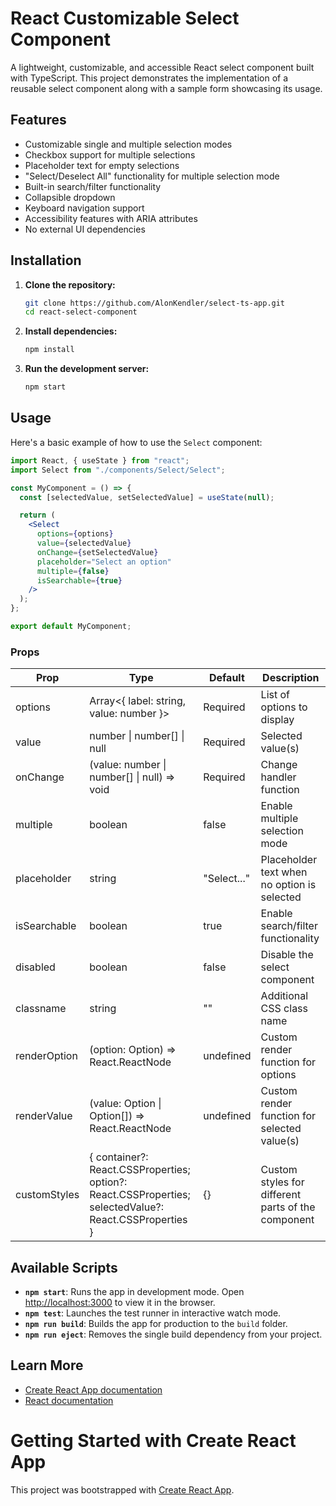 # React Customizable Select Component

A lightweight, customizable, and accessible React select component built with TypeScript. This project demonstrates the implementation of a reusable select component along with a sample form showcasing its usage.

## Features

- Customizable single and multiple selection modes
- Checkbox support for multiple selections
- Placeholder text for empty selections
- "Select/Deselect All" functionality for multiple selection mode
- Built-in search/filter functionality
- Collapsible dropdown
- Keyboard navigation support
- Accessibility features with ARIA attributes
- No external UI dependencies

## Installation

1. **Clone the repository:**
   ```sh
   git clone https://github.com/AlonKendler/select-ts-app.git
   cd react-select-component
   ```
2. **Install dependencies:**
   ```sh
   npm install
   ```
3. **Run the development server:**
   ```sh
   npm start
   ```

## Usage

Here's a basic example of how to use the `Select` component:

```jsx
import React, { useState } from "react";
import Select from "./components/Select/Select";

const MyComponent = () => {
  const [selectedValue, setSelectedValue] = useState(null);

  return (
    <Select
      options={options}
      value={selectedValue}
      onChange={setSelectedValue}
      placeholder="Select an option"
      multiple={false}
      isSearchable={true}
    />
  );
};

export default MyComponent;
```

### Props

| Prop         | Type                                                                                                   | Default     | Description                                        |
| ------------ | ------------------------------------------------------------------------------------------------------ | ----------- | -------------------------------------------------- |
| options      | Array<{ label: string, value: number }>                                                                | Required    | List of options to display                         |
| value        | number \| number[] \| null                                                                             | Required    | Selected value(s)                                  |
| onChange     | (value: number \| number[] \| null) => void                                                            | Required    | Change handler function                            |
| multiple     | boolean                                                                                                | false       | Enable multiple selection mode                     |
| placeholder  | string                                                                                                 | "Select..." | Placeholder text when no option is selected        |
| isSearchable | boolean                                                                                                | true        | Enable search/filter functionality                 |
| disabled     | boolean                                                                                                | false       | Disable the select component                       |
| classname    | string                                                                                                 | ""          | Additional CSS class name                          |
| renderOption | (option: Option) => React.ReactNode                                                                    | undefined   | Custom render function for options                 |
| renderValue  | (value: Option \| Option[]) => React.ReactNode                                                         | undefined   | Custom render function for selected value(s)       |
| customStyles | { container?: React.CSSProperties; option?: React.CSSProperties; selectedValue?: React.CSSProperties } | {}          | Custom styles for different parts of the component |

## Available Scripts

- **`npm start`**: Runs the app in development mode. Open [http://localhost:3000](http://localhost:3000) to view it in the browser.
- **`npm test`**: Launches the test runner in interactive watch mode.
- **`npm run build`**: Builds the app for production to the `build` folder.
- **`npm run eject`**: Removes the single build dependency from your project.

## Learn More

- [Create React App documentation](https://facebook.github.io/create-react-app/docs/getting-started)
- [React documentation](https://reactjs.org/)

# Getting Started with Create React App

This project was bootstrapped with [Create React App](https://github.com/facebook/create-react-app).
